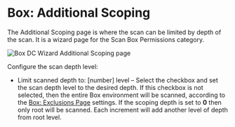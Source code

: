 # Box: Additional Scoping

The Additional Scoping page is where the scan can be limited by depth of the scan. It is a wizard
page for the Scan Box Permissions category.

![Box DC Wizard Additional Scoping page](/img/versioned_docs/accessanalyzer_11.6/accessanalyzer/admin/datacollector/box/additionalscoping.webp)

Configure the scan depth level:

- Limit scanned depth to: [number] level – Select the checkbox and set the scan depth level to the
  desired depth. If this checkbox is not selected, then the entire Box environment will be scanned,
  according to the
  [Box: Exclusions Page](/docs/accessanalyzer/11.6/accessanalyzer/admin/datacollector/box/exclusions.md)
  settings. If the scoping depth is set to **0** then only root will be scanned. Each increment will
  add another level of depth from root level.
